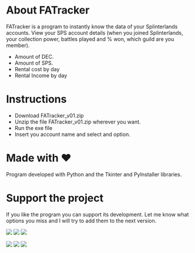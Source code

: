 # About FATracker
FATracker is a program to instantly know the data of your Splinterlands accounts.
View your SPS account details (when you joined Splinterlands, your collection power, battles played and % won, which guild are you member).
- Amount of DEC.
- Amount of SPS.
- Rental cost by day
- Rental Income by day

# Instructions
- Download FATracker_v01.zip
- Unzip the file FATracker_v01.zip wherever you want.
- Run the exe file
- Insert you account name and select and option.

# Made with ❤️
Program developed with Python and the Tkinter and PyInstaller libraries.

# Support the project
If you like the program you can support its development. Let me know what options you miss and I will try to add them to the next version.

[![](https://img.shields.io/badge/1%20HIVE-8e8e8e?style=for-the-badge&labelColor=101010)](https://hivesigner.com/sign/transfer?to=javivisan&amount=1%20HIVE) [![](https://img.shields.io/badge/5%20HIVE-8e8e8e?style=for-the-badge&labelColor=101010)](https://hivesigner.com/sign/transfer?to=javivisan&amount=5%20HIVE) [![](https://img.shields.io/badge/10%20HIVE-8e8e8e?style=for-the-badge&labelColor=101010)](https://hivesigner.com/sign/transfer?to=javivisan&amount=10%20HIVE)

[![](https://img.shields.io/badge/1%20HBD-8e8e8e?style=for-the-badge&labelColor=101010)](https://hivesigner.com/sign/transfer?to=javivisan&amount=1%20HBD) [![](https://img.shields.io/badge/5%20HBD-8e8e8e?style=for-the-badge&labelColor=101010)](https://hivesigner.com/sign/transfer?to=javivisan&amount=5%20HBD) [![](https://img.shields.io/badge/10%20HBD-8e8e8e?style=for-the-badge&labelColor=101010)](https://hivesigner.com/sign/transfer?to=javivisan&amount=10%20HBD)
